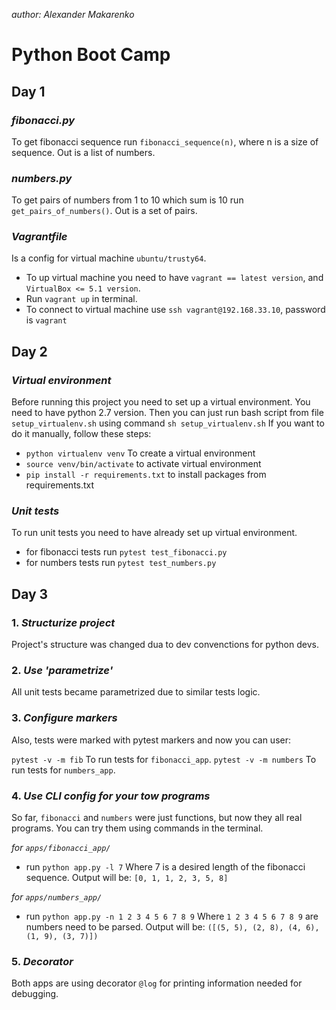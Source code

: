 *author: Alexander Makarenko*

# Python Boot Camp

## Day 1

### *fibonacci.py*
To get fibonacci sequence run `fibonacci_sequence(n)`, where n is a size of sequence. Out is a list of numbers.

### *numbers.py* 
To get pairs of numbers from 1 to 10 which sum is 10 run `get_pairs_of_numbers()`. Out is a set of pairs.

### *Vagrantfile*
Is a config for virtual machine `ubuntu/trusty64`.
* To up virtual machine you need to have `vagrant == latest version`, and `VirtualBox <= 5.1 version`.
* Run `vagrant up` in terminal.
* To connect to virtual machine use `ssh vagrant@192.168.33.10`, password is `vagrant`

## Day 2

### *Virtual environment*

Before running this project you need to set up a virtual environment. 
You need to have python 2.7 version. 
Then you can just run bash script from file `setup_virtualenv.sh` using command `sh setup_virtualenv.sh`
If you want to do it manually, follow these steps:
* `python virtualenv venv` To create a virtual environment
* `source venv/bin/activate` to activate virtual environment
* `pip install -r requirements.txt` to install packages from requirements.txt

### *Unit tests*

To run unit tests you need to have already set up virtual environment.
* for fibonacci tests run `pytest test_fibonacci.py`
* for numbers tests run `pytest test_numbers.py`

## Day 3

### 1. *Structurize project*

Project's structure was changed dua to dev convenctions for python devs.

### 2. *Use 'parametrize'*

All unit tests became parametrized due to similar tests logic.

### 3. *Configure markers*

Also, tests were marked with pytest markers and now you can user:

`pytest -v -m fib` To run tests for `fibonacci_app`.
`pytest -v -m numbers` To run tests for `numbers_app`.

### 4. *Use CLI config for your tow programs*

So far, `fibonacci` and `numbers` were just functions, 
but now they all real programs. You can try them using commands in the terminal.

*for `apps/fibonacci_app/`*
* run `python app.py -l 7` Where 7 is a desired length of the fibonacci sequence.
Output will be: `[0, 1, 1, 2, 3, 5, 8]`

*for `apps/numbers_app/`*
* run `python app.py -n 1 2 3 4 5 6 7 8 9` Where `1 2 3 4 5 6 7 8 9` are numbers need to be parsed.
Output will be: `([(5, 5), (2, 8), (4, 6), (1, 9), (3, 7)])`

### 5. *Decorator*

Both apps are using decorator `@log` for printing information needed for debugging.
